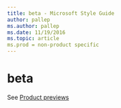```yaml
---
title: beta - Microsoft Style Guide
author: pallep
ms.author: pallep
ms.date: 11/19/2016
ms.topic: article
ms.prod = non-product specific
---
```


# beta

See [Product previews](/style-guide/new-products/product-previews)
